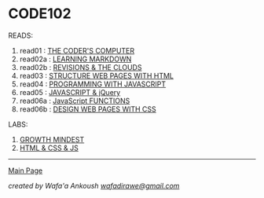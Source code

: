 
# CODE102
READS:
1. read01 : [THE CODER'S COMPUTER](class01/read01.md)
2. read02a : [LEARNING MARKDOWN](class02/class02a/README.md)
3. read02b : [REVISIONS & THE CLOUDS](class02/class02b/README.md)
4. read03 : [STRUCTURE WEB PAGES WITH HTML](class03/README.md)
5. read04 : [PROGRAMMING WITH JAVASCRIPT](class04/README.md)
6. read05 : [JAVASCRIPT & jQuery](class05/README.md)
7. read06a : [JavaScript FUNCTIONS](class06/class06a.md)
8. read06b : [DESIGN WEB PAGES WITH CSS](class06/class06b.md)


LABS:

1.  [GROWTH MINDEST](class02/lab02a/README.md)
2.  [HTML & CSS & JS](https://wafaankoush99.github.io/Code102-lab/)

***

[Main Page](README.md)


*created by Wafa'a Ankoush*
*wafadirawe@gmail.com*